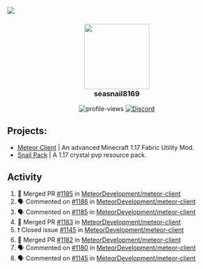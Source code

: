 ![](https://hit.yhype.me/github/profile?user_id=17166139)

<h3 align="center">
  <img src="https://i.ibb.co/wLWw4DD/798694-D8-9-F3-D-434-E-B7-B4-E60460-E50-B4-F.png" width="150"/><br>
  seasnail8169
</h3>

<div align="center">
  <img src="https://komarev.com/ghpvc/?username=seasnail8169" alt="profile-views"/>
  <a href="https://discord.gg/bBGQZvd"><img src="https://img.shields.io/discord/689197705683140636?logo=discord" alt="Discord"/></a>
</div>

## Projects:

- [Meteor Client](https://github.com/MeteorDevelopment) | An advanced Minecraft 1.17 Fabric Utility Mod.
- [Snail Pack](https://github.com/seasnail8169/snail-pack) | A 1.17 crystal pvp resource pack.

## Activity

<!--START_SECTION:activity-->
1. 🎉 Merged PR [#1185](https://github.com/MeteorDevelopment/meteor-client/pull/1185) in [MeteorDevelopment/meteor-client](https://github.com/MeteorDevelopment/meteor-client)
2. 🗣 Commented on [#1186](https://github.com/MeteorDevelopment/meteor-client/issues/1186) in [MeteorDevelopment/meteor-client](https://github.com/MeteorDevelopment/meteor-client)
3. 🗣 Commented on [#1185](https://github.com/MeteorDevelopment/meteor-client/issues/1185) in [MeteorDevelopment/meteor-client](https://github.com/MeteorDevelopment/meteor-client)
4. 🎉 Merged PR [#1183](https://github.com/MeteorDevelopment/meteor-client/pull/1183) in [MeteorDevelopment/meteor-client](https://github.com/MeteorDevelopment/meteor-client)
5. ❗️ Closed issue [#1145](https://github.com/MeteorDevelopment/meteor-client/issues/1145) in [MeteorDevelopment/meteor-client](https://github.com/MeteorDevelopment/meteor-client)
6. 🎉 Merged PR [#1182](https://github.com/MeteorDevelopment/meteor-client/pull/1182) in [MeteorDevelopment/meteor-client](https://github.com/MeteorDevelopment/meteor-client)
7. 🗣 Commented on [#1180](https://github.com/MeteorDevelopment/meteor-client/issues/1180) in [MeteorDevelopment/meteor-client](https://github.com/MeteorDevelopment/meteor-client)
8. 🗣 Commented on [#1145](https://github.com/MeteorDevelopment/meteor-client/issues/1145) in [MeteorDevelopment/meteor-client](https://github.com/MeteorDevelopment/meteor-client)
<!--END_SECTION:activity-->
